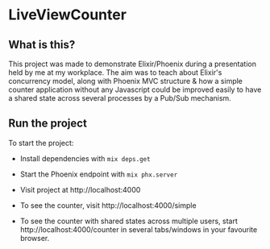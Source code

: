 # LiveViewCounter

## What is this?

This project was made to demonstrate Elixir/Phoenix during a presentation held by me at my workplace. The aim was to teach about Elixir's concurrency model, along with Phoenix MVC structure & how a simple counter application without any Javascript could be improved easily to have a shared state across several processes by a Pub/Sub mechanism. 

## Run the project

To start the project:

- Install dependencies with `mix deps.get`
  
- Start the Phoenix endpoint with `mix phx.server`

- Visit project at http://localhost:4000

- To see the counter, visit http://localhost:4000/simple

- To see the counter with shared states across multiple users, start http://localhost:4000/counter in several tabs/windows in your favourite browser.

